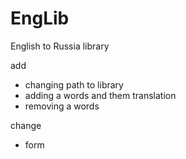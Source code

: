 # EngLib
English to Russia library

add
- changing path to library
- adding a words and them translation
- removing a words

change
- form
